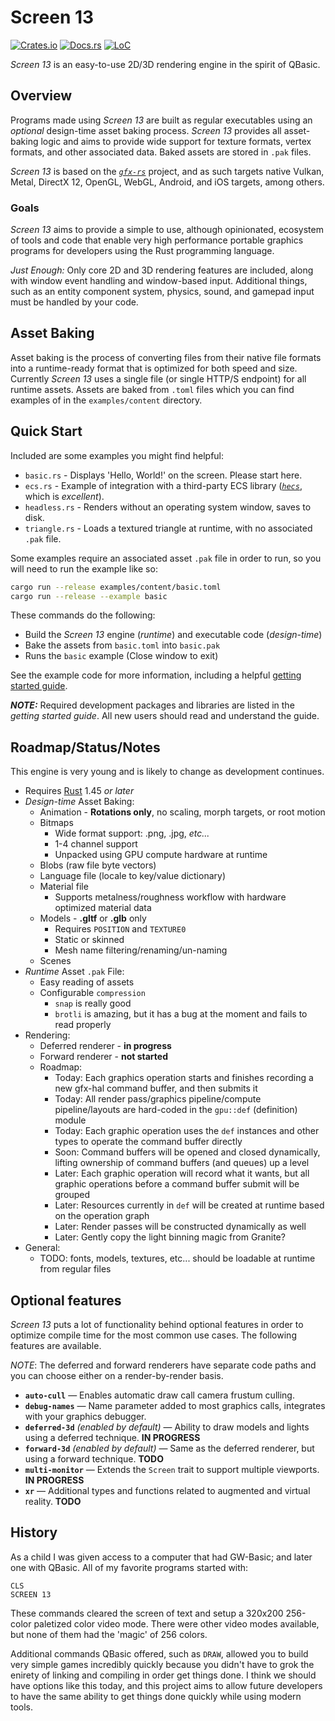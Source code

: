 # Screen 13

[![Crates.io](https://img.shields.io/crates/v/screen-13.svg)](https://crates.io/crates/screen-13)
[![Docs.rs](https://docs.rs/screen-13/badge.svg)](https://docs.rs/screen-13)
[![LoC](https://tokei.rs/b1/github/attackgoat/screen-13?category=code)](https://github.com/attackgoat/screen-13)

_Screen 13_ is an easy-to-use 2D/3D rendering engine in the spirit of QBasic.

## Overview

Programs made using _Screen 13_ are built as regular executables using an _optional_ design-time
asset baking process. _Screen 13_ provides all asset-baking logic and aims to provide wide support
for texture formats, vertex formats, and other associated data. Baked assets are stored in `.pak`
files.

_Screen 13_ is based on the [_`gfx-rs`_](https://github.com/gfx-rs/gfx) project, and as such targets
native Vulkan, Metal, DirectX 12, OpenGL, WebGL, Android, and iOS targets, among others.

### Goals

_Screen 13_ aims to provide a simple to use, although opinionated, ecosystem of tools and code that
enable very high performance portable graphics programs for developers using the Rust programming
language.

_Just Enough:_ Only core 2D and 3D rendering features are included, along with window event handling
and window-based input. Additional things, such as an entity component system, physics, sound, and
gamepad input must be handled by your code.

## Asset Baking

Asset baking is the process of converting files from their native file formats into a runtime-ready
format that is optimized for both speed and size. Currently _Screen 13_ uses a single file (or
single HTTP/S endpoint) for all runtime assets. Assets are baked from `.toml` files which you can
find examples of in the `examples/content` directory.

## Quick Start

Included are some examples you might find helpful:

- `basic.rs` - Displays 'Hello, World!' on the screen. Please start here.
- `ecs.rs` - Example of integration with a third-party ECS library
  ([_`hecs`_](https://crates.io/crates/hecs), which is _excellent_).
- `headless.rs` - Renders without an operating system window, saves to disk.
- `triangle.rs` - Loads a textured triangle at runtime, with no associated `.pak` file.

Some examples require an associated asset `.pak` file in order to run, so you will need to run the
example like so:

```bash
cargo run --release examples/content/basic.toml
cargo run --release --example basic
```

These commands do the following:

- Build the _Screen 13_ engine (_runtime_) and executable code (_design-time_)
- Bake the assets from `basic.toml` into `basic.pak`
- Runs the `basic` example (Close window to exit)

See the example code for more information, including a helpful
[getting started guide](examples/README.md).

**_NOTE:_** Required development packages and libraries are listed in the _getting started guide_.
All new users should read and understand the guide.

## Roadmap/Status/Notes

This engine is very young and is likely to change as development continues.

- Requires [Rust](https://www.rust-lang.org/) 1.45 _or later_
- _Design-time_ Asset Baking:
  - Animation - **Rotations only**, no scaling, morph targets, or root motion
  - Bitmaps
    - Wide format support: .png, .jpg, _etc..._
    - 1-4 channel support
    - Unpacked using GPU compute hardware at runtime
  - Blobs (raw file byte vectors)
  - Language file (locale to key/value dictionary)
  - Material file
    - Supports metalness/roughness workflow with hardware optimized material data
  - Models - **.gltf** or **.glb** only
    - Requires `POSITION` and `TEXTURE0`
    - Static or skinned
    - Mesh name filtering/renaming/un-naming
  - Scenes
- _Runtime_ Asset `.pak` File:
  - Easy reading of assets
  - Configurable `compression`
    - `snap` is really good
    - `brotli` is amazing, but it has a bug at the moment and fails to read properly
- Rendering:
  - Deferred renderer - **in progress**
  - Forward renderer - **not started**
  - Roadmap:
    - Today: Each graphics operation starts and finishes recording a new gfx-hal command buffer, and
      then submits it
    - Today: All render pass/graphics pipeline/compute pipeline/layouts are hard-coded in the
      `gpu::def` (definition) module
    - Today: Each graphic operation uses the `def` instances and other types to operate the command
      buffer directly
    - Soon: Command buffers will be opened and closed dynamically, lifting ownership of command
      buffers (and queues) up a level
    - Later: Each graphic operation will record what it wants, but all graphic operations before a
      command buffer submit will be grouped
    - Later: Resources currently in `def` will be created at runtime based on the operation graph
    - Later: Render passes will be constructed dynamically as well
    - Later: Gently copy the light binning magic from Granite?
- General:
  - TODO: fonts, models, textures, etc... should be loadable at runtime from regular files

## Optional features

_Screen 13_ puts a lot of functionality behind optional features in order to optimize compile time for
the most common use cases. The following features are available.

_NOTE_: The deferred and forward renderers have separate code paths and you can choose either on a
render-by-render basis.

- **`auto-cull`** — Enables automatic draw call camera frustum culling.
- **`debug-names`** — Name parameter added to most graphics calls, integrates with your graphics
  debugger.
- **`deferred-3d`** *(enabled by default)* — Ability to draw models and lights using a deferred
  technique. **IN PROGRESS**
- **`forward-3d`** *(enabled by default)* — Same as the deferred renderer, but using a forward
  technique. **TODO**
- **`multi-monitor`** — Extends the `Screen` trait to support multiple viewports. **IN PROGRESS**
- **`xr`** — Additional types and functions related to augmented and virtual reality. **TODO**

## History

As a child I was given access to a computer that had GW-Basic; and later one with QBasic. All of my
favorite programs started with:

```basic
CLS
SCREEN 13
```

These commands cleared the screen of text and setup a 320x200 256-color paletized color video mode.
There were other video modes available, but none of them had the 'magic' of 256 colors.

Additional commands QBasic offered, such as `DRAW`, allowed you to build very simple games
incredibly quickly because you didn't have to grok the enirety of linking and compiling in order get
things done. I think we should have options like this today, and this project aims to allow future
developers to have the same ability to get things done quickly while using modern tools.
